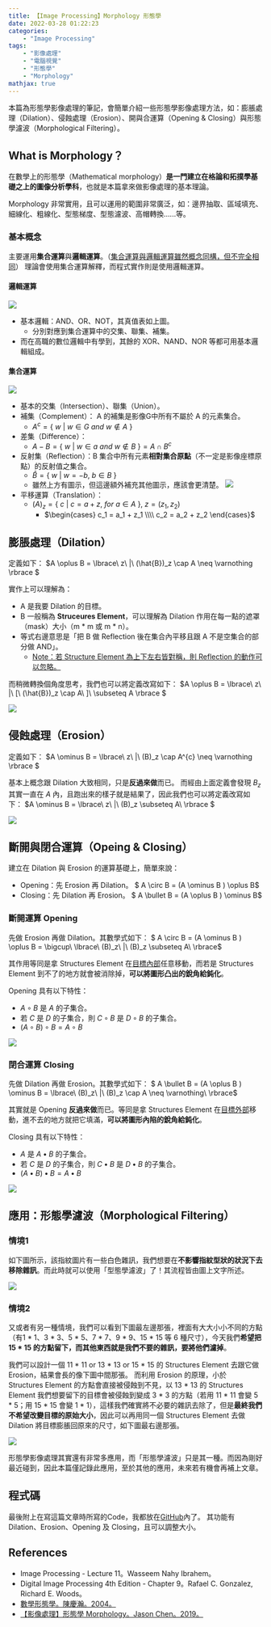 ```yaml
---
title: 【Image Processing】Morphology 形態學
date: 2022-03-28 01:22:23
categories:
    - "Image Processing"
tags: 
    - "影像處理"
    - "電腦視覺"
    - "形態學"
    - "Morphology"
mathjax: true
---
```


本篇為形態學影像處理的筆記，會簡單介紹一些形態學影像處理方法，如：膨脹處理（Dilation）、侵蝕處理（Erosion）、開與合運算（Opening & Closing）與形態學濾波（Morphological Filtering）。

<!--more-->

## What is Morphology？
在數學上的形態學（Mathematical morphology）**是一門建立在格論和拓撲學基礎之上的圖像分析學科**，也就是本篇拿來做影像處理的基本理論。

Morphology 非常實用，且可以運用的範圍非常廣泛，如：邊界抽取、區域填充、細線化、粗線化、型態梯度、型態濾波、高帽轉換......等。

### 基本概念
主要運用**集合運算**與**邏輯運算**。（<u>集合運算與邏輯運算雖然概念同構，但不完全相同</u>）
理論會使用集合運算解釋，而程式實作則是使用邏輯運算。

#### 邏輯運算
![](/images/Morphology-Image-Processing/boolean_orig.jpg)
- 基本邏輯：AND、OR、NOT，其真值表如上圖。
  - 分別對應到集合運算中的交集、聯集、補集。
- 而在高職的數位邏輯中有學到，其餘的 XOR、NAND、NOR 等都可用基本邏輯組成。

#### 集合運算
![](/images/Morphology-Image-Processing/Set.png)
- 基本的交集（Intersection）、聯集（Union）。
- 補集（Complement）： A 的補集是影像G中所有不屬於 A 的元素集合。
  - $A^{c} = \lbrace\ w\ |\ w \in G\ and\ w \notin A\ \rbrace$
- 差集（Difference）：
  - $A - B = \lbrace\ w\ |\ w \in a\ and\ w \notin B\ \rbrace = A \cap B^{c}$
- 反射集（Reflection）：B 集合中所有元素**相對集合原點**（不一定是影像座標原點）的反射值之集合。
  - $\hat{B} = \lbrace\ w\ |\ w = -b,\ b \in B\ \rbrace$
  - 雖然上方有圖示，但這邊額外補充其他圖示，應該會更清楚。
    ![](/images/Morphology-Image-Processing/Reflection.png)
- 平移運算（Translation）：
  - $(A)_z = \lbrace\ c\ |\ c = a + z,\ for\ a \in A\ \rbrace,\ z = (z_1,z_2)$
    - $\begin{cases} c_1 = a_1 + z_1 \\\\ c_2 = a_2 + z_2 \end{cases}$

## 膨脹處理（Dilation）
定義如下：
$A \oplus B = \lbrace\ z\ |\ (\hat{B})_z \cap A \neq \varnothing \rbrace $

實作上可以理解為：
- A 是我要 Dilation 的目標。
- B 一般稱為 **Struceures Element**，可以理解為 Dilation 作用在每一點的遮罩（mask）大小（m * m 或 m * n）。
- 等式右邊意思是「把 B 做 Reflection 後在集合內平移且跟 A 不是空集合的部分做 AND」。
  - <u>Note：若 Structure Element 為上下左右皆對稱，則 Reflection 的動作可以忽略。</u>

而稍微轉換個角度思考，我們也可以將定義改寫如下：
$A \oplus B = \lbrace\ z\ |\ [\ (\hat{B})_z \cap A\ ]\ \subseteq A \rbrace $

![](/images/Morphology-Image-Processing/Dilation.png)

## 侵蝕處理（Erosion）
定義如下：
$A \ominus B = \lbrace\ z\ |\ (B)_z \cap A^{c} \neq \varnothing \rbrace $

基本上概念跟 Dilation 大致相同，只是**反過來做**而已。
而經由上面定義會發現 $B_z$ 其實一直在 $A$ 內，且跑出來的樣子就是結果了，因此我們也可以將定義改寫如下：
$A \ominus B = \lbrace\ z\ |\ (B)_z \subseteq A\ \rbrace $

![](/images/Morphology-Image-Processing/Erosion.png)

## 斷開與閉合運算（Opeing & Closing）
建立在 Dilation 與 Erosion 的運算基礎上，簡單來說：
- Opening：先 Erosion 再 Dilation。 $ A \circ B = (A \ominus B ) \oplus B$
- Closing：先 Dilation 再 Erosion。 $ A \bullet B = (A \oplus B ) \ominus B$

### 斷開運算 Opening
先做 Erosion 再做 Dilation。其數學式如下：
$ A \circ B = (A \ominus B ) \oplus B = \bigcup\ \lbrace\ (B)_z\ |\ (B)_z \subseteq A\ \rbrace$

其作用等同是拿 Structures Element 在<u>目標內部</u>任意移動，而若是 Structures Element 到不了的地方就會被消除掉，**可以將圖形凸出的銳角給鈍化**。

Opening 具有以下特性：
- $A \circ B$ 是 $A$ 的子集合。
- 若 $C$ 是 $D$ 的子集合，則 $C \circ B$ 是 $D \circ B$ 的子集合。
- $(A \circ B) \circ B = A \circ B$

![](/images/Morphology-Image-Processing/Opening.png)

### 閉合運算 Closing
先做 Dilation 再做 Erosion。其數學式如下：
$ A \bullet B = (A \oplus B ) \ominus B = \lbrace\ (B)_z\ |\ (B)_z \cap A \neq \varnothing\ \rbrace$

其實就是 Opening **反過來做**而已。等同是拿 Structures Element 在<u>目標外部</u>移動，進不去的地方就把它填滿，**可以將圖形內陷的銳角給鈍化**。

Closing 具有以下特性：
- $A$ 是 $A \bullet B$ 的子集合。
- 若 $C$ 是 $D$ 的子集合，則 $C \bullet B$ 是 $D \bullet B$ 的子集合。
- $(A \bullet B) \bullet B = A \bullet B$

![](/images/Morphology-Image-Processing/Closing.png)

## 應用：形態學濾波（Morphological Filtering）
### 情境1
如下圖所示，該指紋圖片有一些白色雜訊，我們想要在**不影響指紋型狀的狀況下去移除雜訊**。而此時就可以使用「型態學濾波」了！其流程皆由圖上文字所述。

![](/images/Morphology-Image-Processing/Morphological-Filtering-Fingerprint.png)

### 情境2
又或者有另一種情境，我們可以看到下圖最左邊那張，裡面有大大小小不同的方點（有1 * 1、3 * 3、5 * 5、7 * 7、9 * 9、15 * 15 等 6 種尺寸），今天我們**希望把 15 * 15 的方點留下，而其他東西就是我們不要的雜訊，要將他們濾掉**。

我們可以設計一個 11 * 11 or 13 * 13 or 15 * 15 的 Structures Element 去跟它做 Erosion，結果會長的像下圖中間那張。
而利用 Erosion 的原理，小於 Structures Element 的方點會直接被侵蝕到不見，以 13 * 13 的 Structures Element 我們想要留下的目標會被侵蝕到變成 3 * 3 的方點（若用 11 * 11 會變 5 * 5；用 15 * 15 會變 1 * 1），這樣我們確實將不必要的雜訊去除了，但是**最終我們不希望改變目標的原始大小**，因此可以再用同一個 Structures Element 去做 Dilation 將目標膨脹回原來的尺寸，如下圖最右邊那張。

![](/images/Morphology-Image-Processing/Morphological-Filtering-Whitepoint.png)

形態學影像處理其實還有非常多應用，而「形態學濾波」只是其一種。而因為剛好最近碰到，因此本篇僅記錄此應用，至於其他的應用，未來若有機會再補上文章。

## 程式碼
最後附上在寫這篇文章時所寫的Code，我都放在[GitHub](https://github.com/KalinLai-void/Course-Computer-Vision/tree/master/2.%20MorphologyOperation)內了。
其功能有 Dilation、Erosion、Opening 及 Closing，且可以調整大小。

## References
- Image Processing - Lecture 11。Wasseem Nahy Ibrahem。
- Digital Image Processing 4th Edition - Chapter 9。Rafael C. Gonzalez, Richard E. Woods。
- [數學形態學。陳慶瀚。2004。](http://ccy.dd.ncu.edu.tw/~chen/course/vision/ch9/%E5%96%AE%E5%85%83%E4%B9%9D%E3%80%81%E6%95%B8%E5%AD%B8%E5%9E%8B%E6%85%8B%E5%AD%B8.pdf)
- [【影像處理】形態學 Morphology。Jason Chen。2019。](https://jason-chen-1992.weebly.com/home/-morphology)